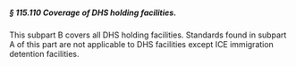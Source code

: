 ##### § 115.110 Coverage of DHS holding facilities. #####

This subpart B covers all DHS holding facilities. Standards found in subpart A of this part are not applicable to DHS facilities except ICE immigration detention facilities.